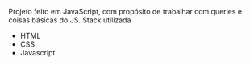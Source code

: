 Projeto feito em JavaScript, com propósito de trabalhar com queries e coisas básicas do JS.
Stack utilizada
- HTML
- CSS
- Javascript